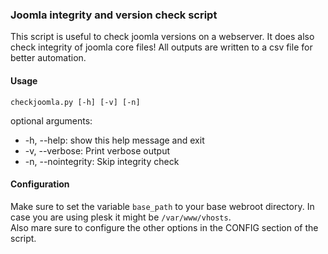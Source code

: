 ### Joomla integrity and version check script

This script is useful to check joomla versions on a webserver. It does also check integrity of joomla core files!
All outputs are written to a csv file for better automation.

#### Usage

```
checkjoomla.py [-h] [-v] [-n]
```

optional arguments:
 - -h, --help:         show this help message and exit
 - -v, --verbose:      Print verbose output
 - -n, --nointegrity:  Skip integrity check


#### Configuration

Make sure to set the variable ```base_path``` to your base webroot directory. In case you are using plesk it might be ```/var/www/vhosts```.  
Also mare sure to configure the other options in the CONFIG section of the script.